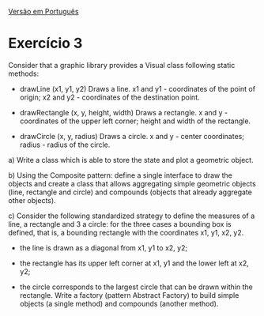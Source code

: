 [Versão em Português](Enunciado.md)

# Exercício 3

Consider that a graphic library provides a Visual class
following static methods:

* drawLine (x1, y1, y2) Draws a line. x1 and y1 - coordinates of the point of origin; x2 and y2 - coordinates of the destination point.

* drawRectangle (x, y, height, width) Draws a rectangle. x and y - coordinates of the upper left corner; height and width of the rectangle.

* drawCircle (x, y, radius) Draws a circle. x and y - center coordinates; radius - radius of the circle.

a) Write a class which is able to store the state and plot a geometric object.

b) Using the Composite pattern: define a single interface to draw the objects and create a class that allows aggregating simple geometric objects (line, rectangle and circle) and compounds (objects that already aggregate other objects).

c) Consider the following standardized strategy to define the measures of a line, a rectangle and 3 a circle: for the three cases a bounding box is defined, that is, a bounding rectangle with the coordinates x1, y1, x2, y2.

* the line is drawn as a diagonal from x1, y1 to x2, y2;

* the rectangle has its upper left corner at x1, y1 and the lower left at x2, y2;

* the circle corresponds to the largest circle that can be drawn within the rectangle. Write a factory (pattern Abstract Factory) to build simple objects (a single method) and compounds (another method).